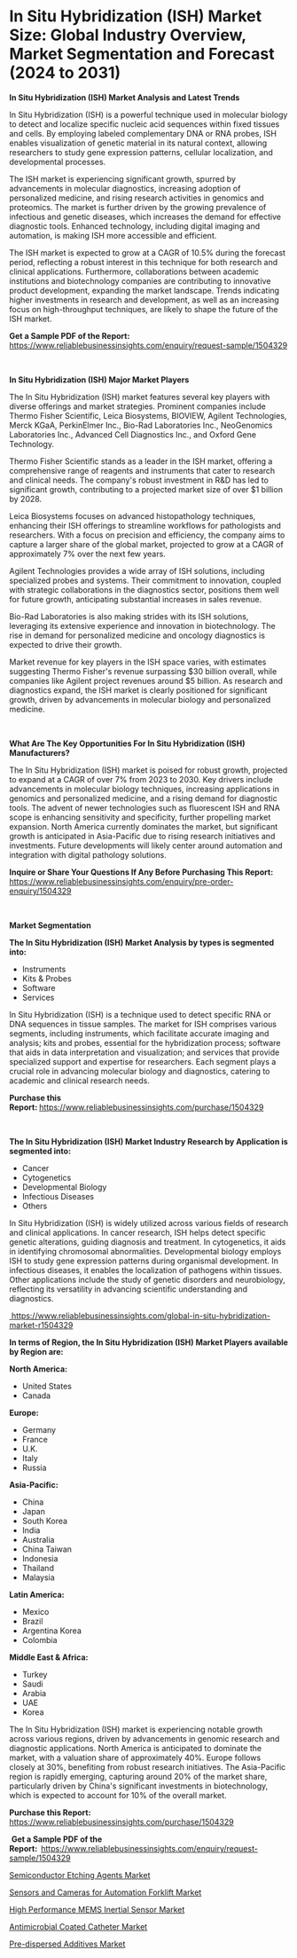 <p><h1>In Situ Hybridization (ISH) Market Size: Global Industry Overview, Market Segmentation and Forecast (2024 to 2031)</h1></p><p><strong>In Situ Hybridization (ISH) Market Analysis and Latest Trends</strong></p>
<p><p>In Situ Hybridization (ISH) is a powerful technique used in molecular biology to detect and localize specific nucleic acid sequences within fixed tissues and cells. By employing labeled complementary DNA or RNA probes, ISH enables visualization of genetic material in its natural context, allowing researchers to study gene expression patterns, cellular localization, and developmental processes.</p><p>The ISH market is experiencing significant growth, spurred by advancements in molecular diagnostics, increasing adoption of personalized medicine, and rising research activities in genomics and proteomics. The market is further driven by the growing prevalence of infectious and genetic diseases, which increases the demand for effective diagnostic tools. Enhanced technology, including digital imaging and automation, is making ISH more accessible and efficient.</p><p>The ISH market is expected to grow at a CAGR of 10.5% during the forecast period, reflecting a robust interest in this technique for both research and clinical applications. Furthermore, collaborations between academic institutions and biotechnology companies are contributing to innovative product development, expanding the market landscape. Trends indicating higher investments in research and development, as well as an increasing focus on high-throughput techniques, are likely to shape the future of the ISH market.</p></p>
<p><strong>Get a Sample PDF of the Report:&nbsp;</strong> <a href="https://www.reliablebusinessinsights.com/enquiry/request-sample/1504329?utm_campaign=63&utm_medium=2&utm_source=Github&utm_content=ia&utm_term=12102024&utm_id=in-situ-hybridization-ish">https://www.reliablebusinessinsights.com/enquiry/request-sample/1504329</a></p>
<p>&nbsp;</p>
<p><strong>In Situ Hybridization (ISH) Major Market Players</strong></p>
<p><p>The In Situ Hybridization (ISH) market features several key players with diverse offerings and market strategies. Prominent companies include Thermo Fisher Scientific, Leica Biosystems, BIOVIEW, Agilent Technologies, Merck KGaA, PerkinElmer Inc., Bio-Rad Laboratories Inc., NeoGenomics Laboratories Inc., Advanced Cell Diagnostics Inc., and Oxford Gene Technology.</p><p>Thermo Fisher Scientific stands as a leader in the ISH market, offering a comprehensive range of reagents and instruments that cater to research and clinical needs. The company's robust investment in R&D has led to significant growth, contributing to a projected market size of over $1 billion by 2028. </p><p>Leica Biosystems focuses on advanced histopathology techniques, enhancing their ISH offerings to streamline workflows for pathologists and researchers. With a focus on precision and efficiency, the company aims to capture a larger share of the global market, projected to grow at a CAGR of approximately 7% over the next few years.</p><p>Agilent Technologies provides a wide array of ISH solutions, including specialized probes and systems. Their commitment to innovation, coupled with strategic collaborations in the diagnostics sector, positions them well for future growth, anticipating substantial increases in sales revenue.</p><p>Bio-Rad Laboratories is also making strides with its ISH solutions, leveraging its extensive experience and innovation in biotechnology. The rise in demand for personalized medicine and oncology diagnostics is expected to drive their growth.</p><p>Market revenue for key players in the ISH space varies, with estimates suggesting Thermo Fisher's revenue surpassing $30 billion overall, while companies like Agilent project revenues around $5 billion. As research and diagnostics expand, the ISH market is clearly positioned for significant growth, driven by advancements in molecular biology and personalized medicine.</p></p>
<p>&nbsp;</p>
<p><strong>What Are The Key Opportunities For In Situ Hybridization (ISH) Manufacturers?</strong></p>
<p><p>The In Situ Hybridization (ISH) market is poised for robust growth, projected to expand at a CAGR of over 7% from 2023 to 2030. Key drivers include advancements in molecular biology techniques, increasing applications in genomics and personalized medicine, and a rising demand for diagnostic tools. The advent of newer technologies such as fluorescent ISH and RNA scope is enhancing sensitivity and specificity, further propelling market expansion. North America currently dominates the market, but significant growth is anticipated in Asia-Pacific due to rising research initiatives and investments. Future developments will likely center around automation and integration with digital pathology solutions.</p></p>
<p><strong>Inquire or Share Your Questions If Any Before Purchasing This Report:</strong> <a href="https://www.reliablebusinessinsights.com/enquiry/pre-order-enquiry/1504329?utm_campaign=63&utm_medium=2&utm_source=Github&utm_content=ia&utm_term=12102024&utm_id=in-situ-hybridization-ish">https://www.reliablebusinessinsights.com/enquiry/pre-order-enquiry/1504329</a></p>
<p>&nbsp;</p>
<p><strong>Market Segmentation</strong></p>
<p><strong>The In Situ Hybridization (ISH) Market Analysis by types is segmented into:</strong></p>
<p><ul><li>Instruments</li><li>Kits & Probes</li><li>Software</li><li>Services</li></ul></p>
<p><p>In Situ Hybridization (ISH) is a technique used to detect specific RNA or DNA sequences in tissue samples. The market for ISH comprises various segments, including instruments, which facilitate accurate imaging and analysis; kits and probes, essential for the hybridization process; software that aids in data interpretation and visualization; and services that provide specialized support and expertise for researchers. Each segment plays a crucial role in advancing molecular biology and diagnostics, catering to academic and clinical research needs.</p></p>
<p><strong>Purchase this Report:&nbsp;</strong><a href="https://www.reliablebusinessinsights.com/purchase/1504329?utm_campaign=63&utm_medium=2&utm_source=Github&utm_content=ia&utm_term=12102024&utm_id=in-situ-hybridization-ish">https://www.reliablebusinessinsights.com/purchase/1504329</a></p>
<p>&nbsp;</p>
<p><strong>The In Situ Hybridization (ISH) Market Industry Research by Application is segmented into:</strong></p>
<p><ul><li>Cancer</li><li>Cytogenetics</li><li>Developmental Biology</li><li>Infectious Diseases</li><li>Others</li></ul></p>
<p><p>In Situ Hybridization (ISH) is widely utilized across various fields of research and clinical applications. In cancer research, ISH helps detect specific genetic alterations, guiding diagnosis and treatment. In cytogenetics, it aids in identifying chromosomal abnormalities. Developmental biology employs ISH to study gene expression patterns during organismal development. In infectious diseases, it enables the localization of pathogens within tissues. Other applications include the study of genetic disorders and neurobiology, reflecting its versatility in advancing scientific understanding and diagnostics.</p></p>
<p><a href="https://www.reliablebusinessinsights.com/global-in-situ-hybridization-market-r1504329?utm_campaign=63&utm_medium=2&utm_source=Github&utm_content=ia&utm_term=12102024&utm_id=in-situ-hybridization-ish">&nbsp;https://www.reliablebusinessinsights.com/global-in-situ-hybridization-market-r1504329</a></p>
<p><strong>In terms of Region, the In Situ Hybridization (ISH) Market Players available by Region are:</strong></p>
<p>
    <p> <strong> North America: </strong>
        <ul>
            <li>United States</li>
            <li>Canada</li>
        </ul>
        </p> 
    <p> <strong> Europe: </strong>
        <ul>
            <li>Germany</li>
            <li>France</li>
            <li>U.K.</li>
            <li>Italy</li>
            <li>Russia</li>
        </ul>
        </p> 
    <p> <strong> Asia-Pacific: </strong>
        <ul>
            <li>China</li>
            <li>Japan</li>
            <li>South Korea</li>
            <li>India</li>
            <li>Australia</li>
            <li>China Taiwan</li>
            <li>Indonesia</li>
            <li>Thailand</li>
            <li>Malaysia</li>
        </ul>
        </p> 
    <p> <strong> Latin America: </strong>
        <ul>
            <li>Mexico</li>
            <li>Brazil</li>
            <li>Argentina Korea</li>
            <li>Colombia</li>
        </ul>
        </p> 
    <p> <strong> Middle East & Africa: </strong>
        <ul>
            <li>Turkey</li>
            <li>Saudi</li>
            <li>Arabia</li>
            <li>UAE</li>
            <li>Korea</li>
        </ul>
    </p>
    </p>
<p><p>The In Situ Hybridization (ISH) market is experiencing notable growth across various regions, driven by advancements in genomic research and diagnostic applications. North America is anticipated to dominate the market, with a valuation share of approximately 40%. Europe follows closely at 30%, benefiting from robust research initiatives. The Asia-Pacific region is rapidly emerging, capturing around 20% of the market share, particularly driven by China's significant investments in biotechnology, which is expected to account for 10% of the overall market.</p></p>
<p><strong>Purchase this Report: </strong><a href="https://www.reliablebusinessinsights.com/purchase/1504329?utm_campaign=63&utm_medium=2&utm_source=Github&utm_content=ia&utm_term=12102024&utm_id=in-situ-hybridization-ish">https://www.reliablebusinessinsights.com/purchase/1504329</a></p>
<p>&nbsp;<strong>Get a Sample PDF of the Report:&nbsp;&nbsp;</strong><a href="https://www.reliablebusinessinsights.com/enquiry/request-sample/1504329?utm_campaign=63&utm_medium=2&utm_source=Github&utm_content=ia&utm_term=12102024&utm_id=in-situ-hybridization-ish">https://www.reliablebusinessinsights.com/enquiry/request-sample/1504329</a></p>
<p><strong></strong></p>
<p><p><a href="https://www.linkedin.com/pulse/semiconductor-etching-agents-industry-sector-new-technologies-npble?utm_campaign=63&utm_medium=2&utm_source=Github&utm_content=ia&utm_term=12102024&utm_id=in-situ-hybridization-ish">Semiconductor Etching Agents Market</a></p><p><a href="https://github.com/darientvns/Market-Research-Report-List-1/blob/main/sensors-and-cameras-for-automation-forklift-market.md?utm_campaign=63&utm_medium=2&utm_source=Github&utm_content=ia&utm_term=12102024&utm_id=in-situ-hybridization-ish">Sensors and Cameras for Automation Forklift Market</a></p><p><a href="https://www.linkedin.com/pulse/investment-opportunities-high-performance-mems-inertial-ejbae?utm_campaign=63&utm_medium=2&utm_source=Github&utm_content=ia&utm_term=12102024&utm_id=in-situ-hybridization-ish">High Performance MEMS Inertial Sensor Market</a></p><p><a href="https://github.com/arnaudyclavinec/Market-Research-Report-List-1/blob/main/antimicrobial-coated-catheter-market.md?utm_campaign=63&utm_medium=2&utm_source=Github&utm_content=ia&utm_term=12102024&utm_id=in-situ-hybridization-ish">Antimicrobial Coated Catheter Market</a></p><p><a href="https://www.linkedin.com/pulse/pre-dispersed-additives-market-size-growth-trends-statistics-3ecxc?utm_campaign=63&utm_medium=2&utm_source=Github&utm_content=ia&utm_term=12102024&utm_id=in-situ-hybridization-ish">Pre-dispersed Additives Market</a></p></p>